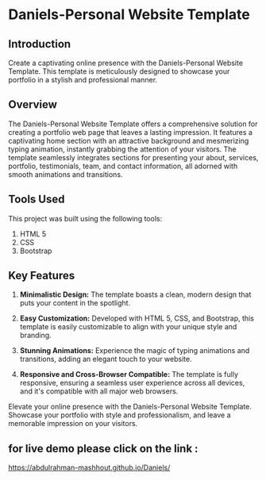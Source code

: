 # Daniels-Personal Website Template

## Introduction

Create a captivating online presence with the Daniels-Personal Website Template. This template is meticulously designed to showcase your portfolio in a stylish and professional manner.

## Overview

The Daniels-Personal Website Template offers a comprehensive solution for creating a portfolio web page that leaves a lasting impression. It features a captivating home section with an attractive background and mesmerizing typing animation, instantly grabbing the attention of your visitors. The template seamlessly integrates sections for presenting your about, services, portfolio, testimonials, team, and contact information, all adorned with smooth animations and transitions.

## Tools Used

This project was built using the following tools:

1. HTML 5
2. CSS
3. Bootstrap

## Key Features

1. **Minimalistic Design:**
   The template boasts a clean, modern design that puts your content in the spotlight.

2. **Easy Customization:**
   Developed with HTML 5, CSS, and Bootstrap, this template is easily customizable to align with your unique style and branding.

3. **Stunning Animations:**
   Experience the magic of typing animations and transitions, adding an elegant touch to your website.

4. **Responsive and Cross-Browser Compatible:**
   The template is fully responsive, ensuring a seamless user experience across all devices, and it's compatible with all major web browsers.

Elevate your online presence with the Daniels-Personal Website Template. Showcase your portfolio with style and professionalism, and leave a memorable impression on your visitors.

## for live demo please click on the link :
https://abdulrahman-mashhout.github.io/Daniels/
